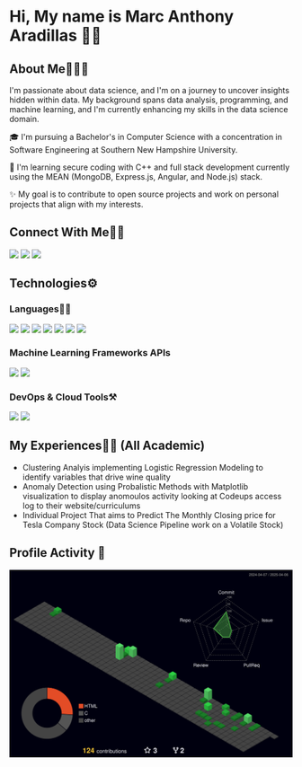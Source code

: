 <!--
**Marc-Aradillas/Marc-Aradillas** is a ✨ _special_ ✨ repository because its `README.md` (this file) appears on your GitHub profile.

Here are some ideas to get you started:

- 🔭 I’m currently working on ...
- 🌱 I’m currently learning ...
- 👯 I’m looking to collaborate on ...
- 🤔 I’m looking for help with ...
- 💬 Ask me about ...
- 📫 How to reach me: ...
- 😄 Pronouns: ...
- ⚡ Fun fact: ...
-->

# Hi, My name is Marc Anthony Aradillas 👋🏼     

## About Me🧑🏼‍💻

I'm passionate about data science, and I'm on a journey to uncover insights hidden within data. My background spans data analysis, programming, and machine learning, and I'm currently enhancing my skills in the data science domain. 

🎓 I'm pursuing a Bachelor's in Computer Science with a concentration in Software Engineering at Southern New Hampshire University.

🌱 I'm learning secure coding with C++ and full stack development currently using the MEAN (MongoDB, Express.js, Angular, and Node.js) stack.

✨ My goal is to contribute to open source projects and work on personal projects that align with my interests.
 
## Connect With Me👋🏼

<p align="left">  
<a href="https://twitter.com/Wondergrooves2s" target="blank"><img src="https://img.icons8.com/color/35/000000/twitter--v2.png"/></a>
<a href="https://www.instagram.com/manthonytx/?hl=en" target="blank"><img src="https://img.icons8.com/fluency/35/000000/instagram-new.png"/></a>
<a href="https://www.linkedin.com/in/marc-aradillas/" target="blank"><img src="https://img.icons8.com/?size=35&id=108812&format=png"/></a>
</p>

<!-- [![LinkedIn Badge](https://github.com/Marc-Aradillas/Marc-Aradillas/assets/106922826/0f056abc-68c2-4ab8-bbad-f8ba37c136e3)](https://www.linkedin.com/in/marc-aradillas) -->


## Technologies⚙️

### Languages✍🏼

<img src="https://img.icons8.com/color/35/000000/html-5--v1.png"/> <img src="https://img.icons8.com/color/35/000000/css3.png"/> 
<img src="https://img.icons8.com/color/35/000000/javascript--v1.png"/> <img src="https://img.icons8.com/color/35/000000/c-plus-plus-logo.png"/>
<img src="https://img.icons8.com/color/35/000000/java-coffee-cup-logo--v2.png"/> <img src=![image](https://user-images.githubusercontent.com/106922826/226161049-e9b2c5e1-51f8-4919-b0cb-30d3376a27e2.png)/> 
<img src="https://img.icons8.com/clouds/35/null/python.png"/>

### Machine Learning Frameworks APIs

<img src="https://img.icons8.com/color/35/null/tensorflow.png"/> <img src="https://img.icons8.com/external-others-inmotus-design/35/000000/external-K-qwerty-keypad-others-inmotus-design-3.png"/>

### DevOps & Cloud Tools⚒️

<img src="https://cdn.icon-icons.com/icons2/2107/PNG/32/file_type_maven_icon_130397.png"/> <img src="https://img.icons8.com/fluency/35/null/jupyter.png"/>

## My Experiences🙌🏼 (All Academic)

- Clustering Analyis implementing Logistic Regression Modeling to identify variables that drive wine quality
- Anomaly Detection using Probalistic Methods with Matplotlib visualization to display anomoulos activity looking at Codeups access log to their website/curriculums
- Individual Project That aims to Predict The Monthly Closing price for Tesla Company Stock (Data Science Pipeline work on a Volatile Stock)


## Profile Activity 👾
      
![](profile-3d-contrib/profile-night-green.svg)
